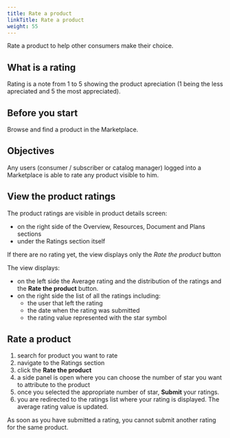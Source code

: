 ```yaml
---
title: Rate a product
linkTitle: Rate a product
weight: 55
---
```


Rate a product to help other consumers make their choice.

## What is a rating

Rating is a note from 1 to 5 showing the product apreciation (1 being the less apreciated and 5 the most appreciated).

## Before you start

Browse and find a product in the Marketplace.

## Objectives

Any users (consumer / subscriber or catalog manager) logged into a Marketplace is able to rate any product visible to him.

## View the product ratings

The product ratings are visible in product details screen:

* on the right side of the Overview, Resources, Document and Plans sections
* under the Ratings section itself

If there are no rating yet, the view displays only the *Rate the product* button

The view displays:

* on the left side the Average rating and the distribution of the ratings and the **Rate the product** button.
* on the right side the list of all the ratings including:
    * the user that left the rating
    * the date when the rating was submitted
    * the rating value represented with the star symbol

## Rate a product

1. search for product you want to rate
2. navigate to the Ratings section
3. click the **Rate the product**
4. a side panel is open where you can choose the number of star you want to attribute to the product
5. once you selected the appropriate number of star, **Submit** your ratings.
6. you are redirected to the ratings list where your rating is displayed. The average rating value is updated.

As soon as you have submitted a rating, you cannot submit another rating for the same product.
